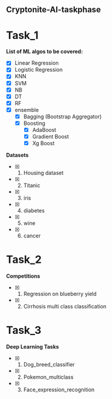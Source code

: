 ﻿## Cryptonite-AI-taskphase

# Task_1

**List of ML algos to be covered:**
- [x] Linear Regression
- [x] Logistic Regression
- [x] KNN 
- [x] SVM 
- [x] NB 
- [x] DT 
- [x] RF 
- [x] ensemble 
     - [x] Bagging (Bootstrap Aggregator)
     - [x] Boosting
       - [x] AdaBoost
       - [x] Gradient Boost
       - [x] Xg Boost

**Datasets**
- [x] 1. Housing dataset
- [x] 2. Titanic
- [x] 3. iris
- [x] 4. diabetes
- [x] 5. wine 
- [x] 6. cancer

# Task_2

**Competitions**
- [x] 1. Regression on blueberry yield
- [x] 2. Cirrhosis multi class classification

# Task_3

**Deep Learning Tasks**
- [x] 1. Dog_breed_classifier
- [x] 2. Pokemon_multiclass
- [x] 3. Face_expression_recognition